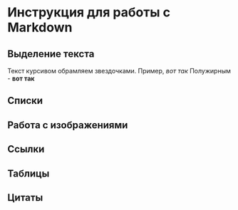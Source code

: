 # Инструкция для работы с Markdown

## Выделение текста
Текст курсивом обрамляем звездочками. Пример, *вот так*
Полужирным - **вот так**

## Списки

## Работа с изображениями

## Ссылки

## Таблицы

## Цитаты
